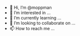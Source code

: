 - 👋 Hi, I’m @moppman
- 👀 I’m interested in ...
- 🌱 I’m currently learning ...
- 💞️ I’m looking to collaborate on ...
- 📫 How to reach me ...

<!---
moppman/moppman is a ✨ special ✨ repository because its `README.md` (this file) appears on your GitHub profile.
You can click the Preview link to take a look at your changes.
--->

